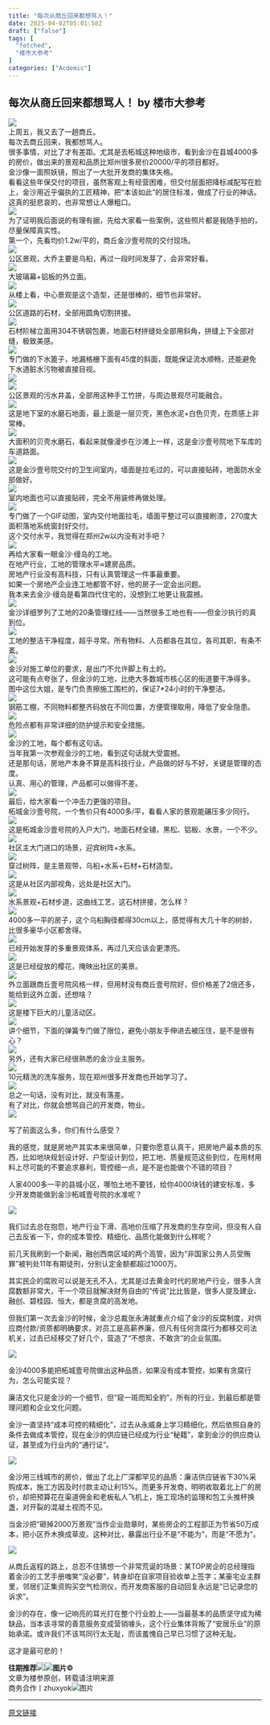 ```yaml
---
title: "每次从商丘回来都想骂人！"
date: 2025-04-02T05:01:58Z
draft: ["false"]
tags: [
  "fetched",
  "楼市大参考"
]
categories: ["Acdemic"]
---
```

每次从商丘回来都想骂人！ by 楼市大参考
------
<div><section><section><span leaf=""><img data-imgfileid="100019634" data-ratio="0.562037037037037" data-s="300,640" data-src="https://mmbiz.qpic.cn/sz_mmbiz_jpg/yJtvFcUQd3b4Cicos8icOhgFTVSRRSWcxFwIicLKX1BfOOoMxzknicZavje60k11dmsVrfxyleY5icCCicGbQpnnaWww/640?wx_fmt=jpeg&amp;from=appmsg" data-type="jpeg" data-w="1080" type="block" src="https://mmbiz.qpic.cn/sz_mmbiz_jpg/yJtvFcUQd3b4Cicos8icOhgFTVSRRSWcxFwIicLKX1BfOOoMxzknicZavje60k11dmsVrfxyleY5icCCicGbQpnnaWww/640?wx_fmt=jpeg&amp;from=appmsg"></span></section><section><span leaf=""><span textstyle="">上周五，我又去了一趟商丘。</span></span></section><section><span leaf=""><span textstyle="">每次去商丘回来，我都想骂人。</span></span></section><section><span leaf=""><span textstyle="">很多事情，对比了才有差距。尤其是去柘城这种地级市，看到金沙在县城4000多的房价，做出来的景观和品质比郑州</span></span><span leaf="" data-pm-slice='1 1 ["para",{"tagName":"section","attributes":{},"namespaceURI":"http://www.w3.org/1999/xhtml"},"para",{"tagName":"section","attributes":{"style":"text-align: justify; margin: 16px 16px 24px; line-height: 1.75em;"},"namespaceURI":"http://www.w3.org/1999/xhtml"}]'><span textstyle="">很多房价20000/平的项目都好。</span></span></section><section><span leaf=""><span textstyle="">金沙像一面照妖镜，照出了一大批开发商的集体失格。</span></span></section><section><span leaf=""><span textstyle="">看看这些年保交付的项目，虽然客观上有经营困难，但交付层面把降标减配写在脸上，金沙用近乎偏执的工匠精神，</span><span textstyle="">把“本该如此”的居住标准，做成了行业的神话。</span></span></section><section><span leaf=""><span textstyle="">这真的挺悲哀的，也非常想让人爆粗口。</span></span></section><section nodeleaf=""><img data-imgfileid="100012089" data-ratio="0.13152251608291637" data-s="300,640" data-src="https://mmbiz.qpic.cn/mmbiz_png/yJtvFcUQd3avbPbzQZ6crHdIXKdKtJkP9z22vYyHNtibeVjUKeZdHOr1pic64Dzq5hFphpvTEc2DFbFrNpUogLeA/640?wx_fmt=png" data-type="png" data-w="2798" type="block" src="https://mmbiz.qpic.cn/mmbiz_png/yJtvFcUQd3avbPbzQZ6crHdIXKdKtJkP9z22vYyHNtibeVjUKeZdHOr1pic64Dzq5hFphpvTEc2DFbFrNpUogLeA/640?wx_fmt=png"></section><section><span leaf=""><span textstyle="">为了证明我后面说的有理有据，先给大家看一些案例，这些照片都是我随手拍的，尽量保障真实性。</span></span></section><section><span leaf=""><span textstyle="">第一个，先看均价1.2w/平的，商丘金沙壹号院的交付现场。</span></span></section><section><span leaf=""><img data-ratio="0.562390158172232" data-src="https://mmbiz.qpic.cn/sz_mmbiz_jpg/yJtvFcUQd3bbR485qjwyEOia1THfYUjDkZbiahTWGqAtq6WXQOC0gWRznCyUOIR6dIxDkN5NjXSvmGjQb2fP1wLA/640?wx_fmt=jpeg" data-type="jpg" data-w="2276" src="https://mmbiz.qpic.cn/sz_mmbiz_jpg/yJtvFcUQd3bbR485qjwyEOia1THfYUjDkZbiahTWGqAtq6WXQOC0gWRznCyUOIR6dIxDkN5NjXSvmGjQb2fP1wLA/640?wx_fmt=jpeg"></span></section><section><span leaf=""><span textstyle="">公区景观，大乔主要是乌桕，再过一段时间发芽了，会非常好看。</span></span></section><section nodeleaf=""><img data-imgfileid="100019632" data-ratio="1.7617801047120418" data-s="300,640" data-src="https://mmbiz.qpic.cn/sz_mmbiz_png/yJtvFcUQd3b4Cicos8icOhgFTVSRRSWcxF3cSDYdoeIdgpz1e9oiaGLxX1hYiaAdIE8PcbiaXUchdBicvMfhAVheECLg/640?wx_fmt=png&amp;from=appmsg" data-type="png" data-w="764" type="block" src="https://mmbiz.qpic.cn/sz_mmbiz_png/yJtvFcUQd3b4Cicos8icOhgFTVSRRSWcxF3cSDYdoeIdgpz1e9oiaGLxX1hYiaAdIE8PcbiaXUchdBicvMfhAVheECLg/640?wx_fmt=png&amp;from=appmsg"></section><section><span leaf=""><span textstyle="">大玻璃幕+铝板的外立面。</span></span></section><section nodeleaf=""><img data-croporisrc="https://mmbiz.qpic.cn/sz_mmbiz_jpg/yJtvFcUQd3bg22Xf5TdJm29uAplfoYp3VND7VjOyQ8AQBcPVXKsWiasuyxH1QPDTHGzMfufhz6YtW3xRG4N9rEg/0?wx_fmt=jpeg&amp;from=appmsg" data-cropselx2="546" data-cropsely2="307" data-imgfileid="100019649" data-ratio="1.0944444444444446" data-s="300,640" data-src="https://mmbiz.qpic.cn/sz_mmbiz_jpg/yJtvFcUQd3bg22Xf5TdJm29uAplfoYp3VND7VjOyQ8AQBcPVXKsWiasuyxH1QPDTHGzMfufhz6YtW3xRG4N9rEg/640?wx_fmt=jpeg&amp;from=appmsg" data-type="jpeg" data-w="1080" src="https://mmbiz.qpic.cn/sz_mmbiz_jpg/yJtvFcUQd3bg22Xf5TdJm29uAplfoYp3VND7VjOyQ8AQBcPVXKsWiasuyxH1QPDTHGzMfufhz6YtW3xRG4N9rEg/640?wx_fmt=jpeg&amp;from=appmsg"></section><section><span leaf=""><span textstyle="">从楼上看，中心景观是这个造型，还是很棒的，细节也非常好。</span></span></section><section><span leaf=""><img data-src="https://mmbiz.qpic.cn/sz_mmbiz_jpg/yJtvFcUQd3bbR485qjwyEOia1THfYUjDkib5N4gbtvfIsJCgGTJGPnNmemMHvjnbprmWspw3gHSQDPVp3rdJ3IWw/640?wx_fmt=jpeg" data-ratio="0.562390158172232" data-type="jpg" data-w="2276" src="https://mmbiz.qpic.cn/sz_mmbiz_jpg/yJtvFcUQd3bbR485qjwyEOia1THfYUjDkib5N4gbtvfIsJCgGTJGPnNmemMHvjnbprmWspw3gHSQDPVp3rdJ3IWw/640?wx_fmt=jpeg"></span></section><section><span leaf=""><span textstyle="">公区道路的石材，全部用圆角切割拼接。</span></span></section><section><span leaf=""><img data-src="https://mmbiz.qpic.cn/sz_mmbiz_jpg/yJtvFcUQd3bbR485qjwyEOia1THfYUjDkQ0HgmYmNEic0RaTKPmZklBzxwmV10hFhNG7UkNkMxfKVAr9hZ9jWo1A/640?wx_fmt=jpeg" data-ratio="0.562390158172232" data-type="jpg" data-w="2276" src="https://mmbiz.qpic.cn/sz_mmbiz_jpg/yJtvFcUQd3bbR485qjwyEOia1THfYUjDkQ0HgmYmNEic0RaTKPmZklBzxwmV10hFhNG7UkNkMxfKVAr9hZ9jWo1A/640?wx_fmt=jpeg"></span></section><section><span leaf=""><span textstyle="">石材阶梯立面用304不锈钢包裹，地面石材拼缝处全部用斜角，拼缝上下全部对缝，极致美感。</span></span></section><section><span leaf=""><img data-ratio="1.778125" data-src="https://mmbiz.qpic.cn/sz_mmbiz_jpg/yJtvFcUQd3bbR485qjwyEOia1THfYUjDktgGMRVr1ba4u1vLSZF0BPia0KZINKOsdrhniavqhT6Wx4eaohaVeOv5Q/640?wx_fmt=jpeg" data-type="jpg" data-w="1280" src="https://mmbiz.qpic.cn/sz_mmbiz_jpg/yJtvFcUQd3bbR485qjwyEOia1THfYUjDktgGMRVr1ba4u1vLSZF0BPia0KZINKOsdrhniavqhT6Wx4eaohaVeOv5Q/640?wx_fmt=jpeg"></span></section><section><span leaf=""><span textstyle="">专门做的下水篦子，地漏格栅下面有45度的斜面，既能保证流水顺畅，还能避免下水道脏水污物被直接目视。</span></span></section><section nodeleaf=""><img data-src="https://mmbiz.qpic.cn/sz_mmbiz_png/yJtvFcUQd3b4Cicos8icOhgFTVSRRSWcxF6UDEkq4BGIKlC9iaNX8gqjmLMicHXGhQLsHCguKtwnIpBvLfic4S48pwA/640?wx_fmt=png&amp;from=appmsg" data-ratio="1.1190168175937905" data-s="300,640" data-type="png" data-w="773" type="block" data-imgfileid="100019633" src="https://mmbiz.qpic.cn/sz_mmbiz_png/yJtvFcUQd3b4Cicos8icOhgFTVSRRSWcxF6UDEkq4BGIKlC9iaNX8gqjmLMicHXGhQLsHCguKtwnIpBvLfic4S48pwA/640?wx_fmt=png&amp;from=appmsg"></section><section><span leaf=""><img data-src="https://mmbiz.qpic.cn/sz_mmbiz_jpg/yJtvFcUQd3b4Cicos8icOhgFTVSRRSWcxF1E1LDoA1loUnahhszIiad1aKtUje5ibPUjypWAiauEl9dS6yyqBOsKFibw/640?wx_fmt=jpeg" data-ratio="0.9356343283582089" data-type="jpg" data-w="1072" data-croporisrc="https://mmbiz.qpic.cn/sz_mmbiz_jpg/yJtvFcUQd3bbR485qjwyEOia1THfYUjDkaDFzzHBz5D8QPmvhKia4B6vbONQsbJeqgtQ4voGPvn3FOKNFgwlveKA/640?wx_fmt=jpeg" data-cropx2="1072.5259515570933" data-cropy1="345.67474048442904" data-cropy2="1349.0657439446366" src="https://mmbiz.qpic.cn/sz_mmbiz_jpg/yJtvFcUQd3b4Cicos8icOhgFTVSRRSWcxF1E1LDoA1loUnahhszIiad1aKtUje5ibPUjypWAiauEl9dS6yyqBOsKFibw/640?wx_fmt=jpeg"></span></section><section><span leaf=""><span textstyle="">公区景观的污水井盖，全部用这种手工竹拼，与周边景观尽可能融合。</span></span></section><section><span leaf=""><img data-src="https://mmbiz.qpic.cn/sz_mmbiz_jpg/yJtvFcUQd3bbR485qjwyEOia1THfYUjDkxCObSNgDEPAuXhZSpu5TNxEiaK6KDP1LGocVMpE5yYcooOH6tjOC59A/640?wx_fmt=jpeg" data-ratio="0.562390158172232" data-type="jpg" data-w="2276" src="https://mmbiz.qpic.cn/sz_mmbiz_jpg/yJtvFcUQd3bbR485qjwyEOia1THfYUjDkxCObSNgDEPAuXhZSpu5TNxEiaK6KDP1LGocVMpE5yYcooOH6tjOC59A/640?wx_fmt=jpeg"></span></section><section><span leaf=""><span textstyle="">这是地下室的水磨石地面，最上面是一层贝壳，黑色水泥+白色贝壳，在质感上非常棒。</span></span></section><section><span leaf=""><img data-src="https://mmbiz.qpic.cn/sz_mmbiz_jpg/yJtvFcUQd3bbR485qjwyEOia1THfYUjDkWQQnaPIoOLD6IO5TLEuEJdwxM7HHBbqRzzGiaEbKpgy9vwPxMaRzwSw/640?wx_fmt=jpeg" data-ratio="0.562390158172232" data-type="jpg" data-w="2276" src="https://mmbiz.qpic.cn/sz_mmbiz_jpg/yJtvFcUQd3bbR485qjwyEOia1THfYUjDkWQQnaPIoOLD6IO5TLEuEJdwxM7HHBbqRzzGiaEbKpgy9vwPxMaRzwSw/640?wx_fmt=jpeg"></span></section><section><span leaf=""><span textstyle="">大面积的贝壳水磨石，看起来就像漫步在沙滩上一样，这是金沙壹号院地下车库的车道路面。</span></span></section><section><span leaf=""><img data-src="https://mmbiz.qpic.cn/sz_mmbiz_jpg/yJtvFcUQd3bbR485qjwyEOia1THfYUjDkHFIoYMGCoE41UNRQoh8b97SVbV5xFctG5IqIe7icDQHAib0LzaQib7dPQ/640?wx_fmt=jpeg" data-ratio="0.562390158172232" data-type="jpg" data-w="2276" src="https://mmbiz.qpic.cn/sz_mmbiz_jpg/yJtvFcUQd3bbR485qjwyEOia1THfYUjDkHFIoYMGCoE41UNRQoh8b97SVbV5xFctG5IqIe7icDQHAib0LzaQib7dPQ/640?wx_fmt=jpeg"></span></section><section><span leaf=""><span textstyle="">这是金沙壹号院交付的卫生间室内，墙面是拉毛过的，可以直接贴砖，地面防水全部做好。</span></span></section><section><span leaf=""><img data-src="https://mmbiz.qpic.cn/sz_mmbiz_jpg/yJtvFcUQd3bbR485qjwyEOia1THfYUjDkwTqHlXlmXKYEBmxtekXYQIaDVVa95hiaYbczPETIMPsPE2Q6L0dGyyg/640?wx_fmt=jpeg" data-ratio="0.562390158172232" data-type="jpg" data-w="2276" src="https://mmbiz.qpic.cn/sz_mmbiz_jpg/yJtvFcUQd3bbR485qjwyEOia1THfYUjDkwTqHlXlmXKYEBmxtekXYQIaDVVa95hiaYbczPETIMPsPE2Q6L0dGyyg/640?wx_fmt=jpeg"></span></section><section><span leaf=""><span textstyle="">室内地面也可以直接贴砖，完全不用装修再做处理。</span></span></section><section nodeleaf=""><img data-src="https://mmbiz.qpic.cn/sz_mmbiz_gif/yJtvFcUQd3b4Cicos8icOhgFTVSRRSWcxFqCIZqkyODJtBJ0uXLdtYb0UZyabf0Biac14fuA8iazoqx9s1FLhptS7w/640?wx_fmt=gif&amp;from=appmsg" data-ratio="1.775" data-type="gif" data-w="320" type="block" data-imgfileid="100019631" src="https://mmbiz.qpic.cn/sz_mmbiz_gif/yJtvFcUQd3b4Cicos8icOhgFTVSRRSWcxFqCIZqkyODJtBJ0uXLdtYb0UZyabf0Biac14fuA8iazoqx9s1FLhptS7w/640?wx_fmt=gif&amp;from=appmsg"></section><section><span leaf=""><span textstyle="">专门做了一个GIF动图，室内交付地面拉毛，墙面平整过可以直接刷漆，270度大面积落地系统窗封好交付。</span></span></section><section><span leaf=""><span textstyle="">这个交付水平，我觉得在郑州2w以内没有对手吧？</span></span></section><section nodeleaf=""><img data-src="https://mmbiz.qpic.cn/mmbiz_png/yJtvFcUQd3avbPbzQZ6crHdIXKdKtJkPsKdd2qUo8wEcfRrvE13RS2zK5XzwZfvlDAaIxuRNju9VNz9SrjHrsg/640?wx_fmt=png" data-ratio="0.13152251608291637" data-s="300,640" data-type="png" data-w="2798" type="block" data-imgfileid="100012088" src="https://mmbiz.qpic.cn/mmbiz_png/yJtvFcUQd3avbPbzQZ6crHdIXKdKtJkPsKdd2qUo8wEcfRrvE13RS2zK5XzwZfvlDAaIxuRNju9VNz9SrjHrsg/640?wx_fmt=png"></section><section><span leaf=""><span textstyle="">再给大家看一眼金沙·缦岛的工地。</span></span></section><section><span leaf=""><span textstyle="">在地产行业，工地的管理水平≈建房品质。</span></span></section><section><span leaf=""><span textstyle="">房地产行业没有高科技，只有认真管理这一件事最重要。</span></span></section><section><span leaf=""><span textstyle="">如果一个房地产企业连工地都管不好，他的房子一定会出问题。</span></span></section><section><span leaf=""><span textstyle="">我本来去金沙·缦岛是看第四代住宅的，没想到工地更让我震撼。</span></span></section><section><span leaf=""><img data-src="https://mmbiz.qpic.cn/sz_mmbiz_jpg/yJtvFcUQd3b4Cicos8icOhgFTVSRRSWcxFku6C5ZaDlHiaHC059iaJ2SrQLUdEPb1kG0d5VCGBC5se5UGWmvwUiaic6A/640?wx_fmt=jpeg&amp;from=appmsg" data-ratio="0.75" data-s="300,640" data-type="jpeg" data-w="5712" type="block" data-imgfileid="100019636" src="https://mmbiz.qpic.cn/sz_mmbiz_jpg/yJtvFcUQd3b4Cicos8icOhgFTVSRRSWcxFku6C5ZaDlHiaHC059iaJ2SrQLUdEPb1kG0d5VCGBC5se5UGWmvwUiaic6A/640?wx_fmt=jpeg&amp;from=appmsg"></span></section><section><span leaf=""><span textstyle="">金沙详细罗列了工地的20条管理红线——当然很多工地也有——但金沙执行的真到位。</span></span></section><section nodeleaf=""><img data-src="https://mmbiz.qpic.cn/sz_mmbiz_png/yJtvFcUQd3b4Cicos8icOhgFTVSRRSWcxFhUJkMywRoeKibCr9cGwPEt0tYsAILpR5POEZN6qOb6gXd08NfDCJUow/640?wx_fmt=png&amp;from=appmsg" data-ratio="0.7462962962962963" data-s="300,640" data-type="png" data-w="1080" type="block" data-imgfileid="100019638" src="https://mmbiz.qpic.cn/sz_mmbiz_png/yJtvFcUQd3b4Cicos8icOhgFTVSRRSWcxFhUJkMywRoeKibCr9cGwPEt0tYsAILpR5POEZN6qOb6gXd08NfDCJUow/640?wx_fmt=png&amp;from=appmsg"></section><section><span leaf=""><span textstyle="">工地的整洁干净程度，超乎寻常。所有物料、人员都各在其位，各司其职，有条不紊。</span></span></section><section><span leaf=""><img data-src="https://mmbiz.qpic.cn/sz_mmbiz_jpg/yJtvFcUQd3bbR485qjwyEOia1THfYUjDkoxsvyb1r5L36nlXoJjpSXV7uavUuCiaqtLBcaNREViarWiczMIFTndm2Q/640?wx_fmt=jpeg" data-ratio="1.778125" data-type="jpg" data-w="1280" src="https://mmbiz.qpic.cn/sz_mmbiz_jpg/yJtvFcUQd3bbR485qjwyEOia1THfYUjDkoxsvyb1r5L36nlXoJjpSXV7uavUuCiaqtLBcaNREViarWiczMIFTndm2Q/640?wx_fmt=jpeg"></span></section><section><span leaf=""><span textstyle="">金沙对施工单位的要求，是出门不允许脚上有土的。</span></span></section><section><span leaf=""><span textstyle="">这可能有点夸张了，但金沙的工地，比绝大多数城市核心区的街道要干净得多。</span></span></section><section><span leaf=""><span textstyle="">图中这位大姐，是专门负责擦施工围栏的，保证7*24小时的干净整洁。</span></span></section><section nodeleaf=""><img data-src="https://mmbiz.qpic.cn/sz_mmbiz_png/yJtvFcUQd3b4Cicos8icOhgFTVSRRSWcxFZv5btKzjib20sWwt9bJDFicZibjSDKdRw4VxX5Uuhm0KeLzafSM2suZTQ/640?wx_fmt=png&amp;from=appmsg" data-ratio="0.7472222222222222" data-s="300,640" data-type="png" data-w="1080" type="block" data-imgfileid="100019637" src="https://mmbiz.qpic.cn/sz_mmbiz_png/yJtvFcUQd3b4Cicos8icOhgFTVSRRSWcxFZv5btKzjib20sWwt9bJDFicZibjSDKdRw4VxX5Uuhm0KeLzafSM2suZTQ/640?wx_fmt=png&amp;from=appmsg"></section><section><span leaf=""><span textstyle="">钢筋工棚，不同物料都整齐码放在不同位置，方便管理取用，降低了安全隐患。</span></span></section><section nodeleaf=""><img data-src="https://mmbiz.qpic.cn/sz_mmbiz_png/yJtvFcUQd3b4Cicos8icOhgFTVSRRSWcxFAmyQ4icOtcosoSFRicKXfQ4ApW6mJqweADXSsavic0uThMVV0VSwv1zkw/640?wx_fmt=png&amp;from=appmsg" data-ratio="1.3461918892185956" data-s="300,640" data-type="png" data-w="1011" type="block" data-imgfileid="100019639" src="https://mmbiz.qpic.cn/sz_mmbiz_png/yJtvFcUQd3b4Cicos8icOhgFTVSRRSWcxFAmyQ4icOtcosoSFRicKXfQ4ApW6mJqweADXSsavic0uThMVV0VSwv1zkw/640?wx_fmt=png&amp;from=appmsg"></section><section><span leaf=""><span textstyle="">危险点都有非常详细的防护提示和安全措施。</span></span></section><section><span leaf=""><img data-src="https://mmbiz.qpic.cn/sz_mmbiz_jpg/yJtvFcUQd3bbR485qjwyEOia1THfYUjDkmaLeVbaHvtpgpohTwowuCDQw79IjhuRWicgicuzxO4CgHRvLWxHFel5Q/640?wx_fmt=jpeg" data-ratio="0.562390158172232" data-type="jpg" data-w="2276" src="https://mmbiz.qpic.cn/sz_mmbiz_jpg/yJtvFcUQd3bbR485qjwyEOia1THfYUjDkmaLeVbaHvtpgpohTwowuCDQw79IjhuRWicgicuzxO4CgHRvLWxHFel5Q/640?wx_fmt=jpeg"></span></section><section><span leaf=""><span textstyle="">金沙的工地，每个都有这句话。</span></span></section><section><span leaf=""><span textstyle="">当年我第一次参观金沙的工地，看到这句话就大受震撼。</span></span></section><section><span leaf=""><span textstyle="">还是那句话，</span><span textstyle="">房地产本身不算是高科技行业，产品做的好与不好，关键是管理的态度。</span></span></section><section><span leaf=""><span textstyle="">认真、用心的管理，产品都可以做得不差。</span></span></section><section nodeleaf=""><img data-src="https://mmbiz.qpic.cn/mmbiz_png/yJtvFcUQd3avbPbzQZ6crHdIXKdKtJkPJXUCYuuynrhaOtliaXXtm65cR86cd8nvk4yv56OeFg2aibkGPwNqqTYw/640?wx_fmt=png" data-ratio="0.13116511794138672" data-s="300,640" data-type="png" data-w="2798" type="block" data-imgfileid="100012090" src="https://mmbiz.qpic.cn/mmbiz_png/yJtvFcUQd3avbPbzQZ6crHdIXKdKtJkPJXUCYuuynrhaOtliaXXtm65cR86cd8nvk4yv56OeFg2aibkGPwNqqTYw/640?wx_fmt=png"></section><section><span leaf=""><span textstyle="">最后，给大家看一个冲击力更强的项目。</span></span></section><section><span leaf=""><span textstyle="">柘城金沙壹号院，</span></span><span leaf=""><span textstyle="">一个售价只有4000多/平，看看人家的景观能碾压多少同行。</span></span></section><section nodeleaf=""><img data-src="https://mmbiz.qpic.cn/sz_mmbiz_jpg/yJtvFcUQd3b4Cicos8icOhgFTVSRRSWcxFo2khjYVTQabwnHj0xVZ20NLs7TFM5Z2pRm9q5yqibm1DX6RMhz1icPqQ/640?wx_fmt=jpeg&amp;from=appmsg" data-ratio="0.562037037037037" data-s="300,640" data-type="jpeg" data-w="1080" type="block" data-imgfileid="100019640" src="https://mmbiz.qpic.cn/sz_mmbiz_jpg/yJtvFcUQd3b4Cicos8icOhgFTVSRRSWcxFo2khjYVTQabwnHj0xVZ20NLs7TFM5Z2pRm9q5yqibm1DX6RMhz1icPqQ/640?wx_fmt=jpeg&amp;from=appmsg"></section><section><span leaf=""><span textstyle="">这是柘城金沙壹号院的入户大门，地面石材全铺，</span><span textstyle="">黑松、铝板、水景，一个不少。</span></span></section><section><span leaf=""><img data-src="https://mmbiz.qpic.cn/sz_mmbiz_jpg/yJtvFcUQd3bbR485qjwyEOia1THfYUjDkySG2qrM534g5vWeqmyQL3hibyyYYuBxrPxkKib4piaicJLMTeyPgicLpS5A/640?wx_fmt=jpeg" data-ratio="0.562390158172232" data-type="jpg" data-w="2276" src="https://mmbiz.qpic.cn/sz_mmbiz_jpg/yJtvFcUQd3bbR485qjwyEOia1THfYUjDkySG2qrM534g5vWeqmyQL3hibyyYYuBxrPxkKib4piaicJLMTeyPgicLpS5A/640?wx_fmt=jpeg"></span></section><section><span leaf=""><span textstyle="">社区主大门进口的场景，迎宾树阵+水系。</span></span></section><section><span leaf=""><img data-src="https://mmbiz.qpic.cn/sz_mmbiz_jpg/yJtvFcUQd3bbR485qjwyEOia1THfYUjDkBfrHMAC6hH3ODLxJS1HYg3Gs4rzro3Dy7OwVWAPLUtCgFOmIJ0bpEw/640?wx_fmt=jpeg" data-ratio="0.562390158172232" data-type="jpg" data-w="2276" src="https://mmbiz.qpic.cn/sz_mmbiz_jpg/yJtvFcUQd3bbR485qjwyEOia1THfYUjDkBfrHMAC6hH3ODLxJS1HYg3Gs4rzro3Dy7OwVWAPLUtCgFOmIJ0bpEw/640?wx_fmt=jpeg"></span></section><section><span leaf=""><span textstyle="">穿过树阵，是主景观带，</span><span textstyle="">乌桕+水系+石材+石材造型。</span></span></section><section><span leaf=""><img data-src="https://mmbiz.qpic.cn/sz_mmbiz_jpg/yJtvFcUQd3bbR485qjwyEOia1THfYUjDk3bMazqb8vH5jaxSqDmL5jupHCuuk0c3H5Zu9vZarzBmKJYPkXJ7UAg/640?wx_fmt=jpeg" data-ratio="0.562390158172232" data-type="jpg" data-w="2276" src="https://mmbiz.qpic.cn/sz_mmbiz_jpg/yJtvFcUQd3bbR485qjwyEOia1THfYUjDk3bMazqb8vH5jaxSqDmL5jupHCuuk0c3H5Zu9vZarzBmKJYPkXJ7UAg/640?wx_fmt=jpeg"></span></section><section><span leaf=""><span textstyle="">这是从社区内部视角，远处是社区大门。</span></span></section></section><section><section nodeleaf=""><img data-src="https://mmbiz.qpic.cn/sz_mmbiz_jpg/yJtvFcUQd3bbR485qjwyEOia1THfYUjDk7xEMChBSbTicyRNtgJUdb7SZGgu3JH7rVo4KYx1JLkNo6NDl8gm7YQg/640?wx_fmt=jpeg" data-ratio="1.778125" data-type="jpg" data-w="1280" src="https://mmbiz.qpic.cn/sz_mmbiz_jpg/yJtvFcUQd3bbR485qjwyEOia1THfYUjDk7xEMChBSbTicyRNtgJUdb7SZGgu3JH7rVo4KYx1JLkNo6NDl8gm7YQg/640?wx_fmt=jpeg"></section><section><span leaf=""><span textstyle="">水系景观+石材步道，这曲线工艺，这石材拼接，怎么样？</span></span></section><section><span leaf=""><img data-src="https://mmbiz.qpic.cn/sz_mmbiz_jpg/yJtvFcUQd3bbR485qjwyEOia1THfYUjDkicslbq5IslAdcjPseURwm9bLeK3mZvxYFlb10hW9bBgeQvpX7loOxPg/640?wx_fmt=jpeg" data-ratio="1.778125" data-type="jpg" data-w="1280" src="https://mmbiz.qpic.cn/sz_mmbiz_jpg/yJtvFcUQd3bbR485qjwyEOia1THfYUjDkicslbq5IslAdcjPseURwm9bLeK3mZvxYFlb10hW9bBgeQvpX7loOxPg/640?wx_fmt=jpeg"></span></section><section><span leaf=""><span textstyle="">4000多一平的房子，这个乌桕胸径都得30cm以上，感觉得有大几十年的树龄，比很多豪华小区都舍得。</span></span></section><section><span leaf=""><img data-src="https://mmbiz.qpic.cn/sz_mmbiz_jpg/yJtvFcUQd3bbR485qjwyEOia1THfYUjDksuoyZqryTs6tyHh7z9z8B0icicX7v3yc8eTD7Q6iaeMo9gQCicrQ9NibkdA/640?wx_fmt=jpeg" data-ratio="1.778125" data-type="jpg" data-w="1280" src="https://mmbiz.qpic.cn/sz_mmbiz_jpg/yJtvFcUQd3bbR485qjwyEOia1THfYUjDksuoyZqryTs6tyHh7z9z8B0icicX7v3yc8eTD7Q6iaeMo9gQCicrQ9NibkdA/640?wx_fmt=jpeg"></span></section><section><span leaf=""><span textstyle="">已经开始发芽的多重景观体系，再过几天应该会更漂亮。</span></span></section><section><span leaf=""><img data-src="https://mmbiz.qpic.cn/sz_mmbiz_jpg/yJtvFcUQd3bbR485qjwyEOia1THfYUjDkU4liakjSeM12TtLvB14BYX0l9f6ITKEfrgmucPRBwtsr9Alw0PxibeTw/640?wx_fmt=jpeg" data-ratio="0.562390158172232" data-type="jpg" data-w="2276" src="https://mmbiz.qpic.cn/sz_mmbiz_jpg/yJtvFcUQd3bbR485qjwyEOia1THfYUjDkU4liakjSeM12TtLvB14BYX0l9f6ITKEfrgmucPRBwtsr9Alw0PxibeTw/640?wx_fmt=jpeg"></span></section><section><span leaf=""><span textstyle="">这是已经绽放的樱花，掩映出社区的美景。</span></span></section></section><section><section><span leaf=""><img data-src="https://mmbiz.qpic.cn/sz_mmbiz_jpg/yJtvFcUQd3bbR485qjwyEOia1THfYUjDkHPPOHAvFYSyAaiaHBYSuabGX4pSJsP6svMBa3lnd5XomXS1Pgn9n6xg/640?wx_fmt=jpeg" data-ratio="1.778125" data-type="jpg" data-w="1280" src="https://mmbiz.qpic.cn/sz_mmbiz_jpg/yJtvFcUQd3bbR485qjwyEOia1THfYUjDkHPPOHAvFYSyAaiaHBYSuabGX4pSJsP6svMBa3lnd5XomXS1Pgn9n6xg/640?wx_fmt=jpeg"></span></section><section><span leaf=""><span textstyle="">外立面跟商丘壹号院风格一样，但用材没有商丘壹号院好，但价格差了2倍还多，能给到这外立面，还想啥？</span></span></section></section><section><section nodeleaf=""><img data-src="https://mmbiz.qpic.cn/sz_mmbiz_jpg/yJtvFcUQd3bbR485qjwyEOia1THfYUjDkQv8QlKAlAiaQVbkOm46NATeicibbHHRNEuIweQJPBRKwH9OOFq41LJwQg/640?wx_fmt=jpeg" data-ratio="0.562390158172232" data-type="jpg" data-w="2276" src="https://mmbiz.qpic.cn/sz_mmbiz_jpg/yJtvFcUQd3bbR485qjwyEOia1THfYUjDkQv8QlKAlAiaQVbkOm46NATeicibbHHRNEuIweQJPBRKwH9OOFq41LJwQg/640?wx_fmt=jpeg"></section></section><section><section><span leaf=""><span textstyle="">这是楼下巨大的儿童活动区。</span></span></section><section><span leaf=""><img data-src="https://mmbiz.qpic.cn/sz_mmbiz_jpg/yJtvFcUQd3bbR485qjwyEOia1THfYUjDktgibrONommlJjiaaSPf4eV0Ja9UJ6WSGT6HFib5gZ9Z6k5D6WDotFP9Rg/640?wx_fmt=jpeg" data-ratio="0.562390158172232" data-type="jpg" data-w="2276" src="https://mmbiz.qpic.cn/sz_mmbiz_jpg/yJtvFcUQd3bbR485qjwyEOia1THfYUjDktgibrONommlJjiaaSPf4eV0Ja9UJ6WSGT6HFib5gZ9Z6k5D6WDotFP9Rg/640?wx_fmt=jpeg"></span></section><section><span leaf=""><span textstyle="">讲个细节，下面的弹簧专门做了限位，避免小朋友手伸进去被压住，是不是很有心？</span></span></section><section><span leaf=""><img data-src="https://mmbiz.qpic.cn/sz_mmbiz_jpg/yJtvFcUQd3bbR485qjwyEOia1THfYUjDkDj0J31798fwFCwEtjCLrnfnAn4CwYTUiaXPpTcnBqEoiaYfIia4D7vHiaQ/640?wx_fmt=jpeg" data-ratio="1.778125" data-type="jpg" data-w="1280" src="https://mmbiz.qpic.cn/sz_mmbiz_jpg/yJtvFcUQd3bbR485qjwyEOia1THfYUjDkDj0J31798fwFCwEtjCLrnfnAn4CwYTUiaXPpTcnBqEoiaYfIia4D7vHiaQ/640?wx_fmt=jpeg"></span></section><section><span leaf=""><span textstyle="">另外，还有大家已经很熟悉的金沙业主服务。</span></span></section></section><section><section nodeleaf=""><img data-src="https://mmbiz.qpic.cn/sz_mmbiz_jpg/yJtvFcUQd3b4Cicos8icOhgFTVSRRSWcxFU97pUZLMC2XpAtPLZGrHpQrP6UA2jsaAj2kE9EGvpwHN5t8pia1OFqw/640?wx_fmt=jpeg" data-ratio="1.225" data-type="jpg" data-w="1080" data-croporisrc="https://mmbiz.qpic.cn/sz_mmbiz_jpg/yJtvFcUQd3bbR485qjwyEOia1THfYUjDkUVK7JzzaxWa6VmqP98Ylm6wlwQ53u7hBibxJWLicQBibq1mFcAdpMG2mg/640?wx_fmt=jpeg" data-cropx2="1080" data-cropy1="244.77508650519027" data-cropy2="1567.6816608996537" src="https://mmbiz.qpic.cn/sz_mmbiz_jpg/yJtvFcUQd3b4Cicos8icOhgFTVSRRSWcxFU97pUZLMC2XpAtPLZGrHpQrP6UA2jsaAj2kE9EGvpwHN5t8pia1OFqw/640?wx_fmt=jpeg"></section><section><span leaf=""><span textstyle="">10元精洗的洗车服务，现在郑州很多开发商也开始学习了。</span></span></section><section><span leaf=""><img data-src="https://mmbiz.qpic.cn/sz_mmbiz_jpg/yJtvFcUQd3bbR485qjwyEOia1THfYUjDkgWBwpcHDbKyibfpPoltUSkbRF5KBWIfr8LSx96QxyvibqHGR1zeLRoWA/640?wx_fmt=jpeg" data-ratio="0.562390158172232" data-type="jpg" data-w="2276" src="https://mmbiz.qpic.cn/sz_mmbiz_jpg/yJtvFcUQd3bbR485qjwyEOia1THfYUjDkgWBwpcHDbKyibfpPoltUSkbRF5KBWIfr8LSx96QxyvibqHGR1zeLRoWA/640?wx_fmt=jpeg"></span></section><section><span leaf="">总之一句话，没有对比，就没有落差。</span></section><section><span leaf="">有了对比，你就会想骂自己的开发商，物业。</span></section></section><section nodeleaf=""><img data-src="https://mmbiz.qpic.cn/mmbiz_png/yJtvFcUQd3avbPbzQZ6crHdIXKdKtJkPlHT9Lbj5o1svBEGLtZNwM05UUxTAUKmnErAzmtvvNQpaDBUa0ibNQrw/640?wx_fmt=png" data-ratio="0.13152251608291637" data-s="300,640" data-type="png" data-w="2798" type="block" data-imgfileid="100012091" src="https://mmbiz.qpic.cn/mmbiz_png/yJtvFcUQd3avbPbzQZ6crHdIXKdKtJkPlHT9Lbj5o1svBEGLtZNwM05UUxTAUKmnErAzmtvvNQpaDBUa0ibNQrw/640?wx_fmt=png"></section><p><span leaf=""><span textstyle="">写了前面这么多，你们有什么感受？</span></span></p><p><span leaf=""><span textstyle="">我的感觉，就是</span><span textstyle="">房地产其实本来很简单，只要你愿意认真干，把房地产最本质的东西，比如地块规划设计好、户型设计到位，把工地、质量规范这些到位，在用材用料上尽可能的不要追求暴利，管控细一点，是不是也能做个不错的项目？</span></span></p><p><span leaf=""><span textstyle="">人家4000多一平的县城小区，哪怕土地不要钱，给你4000块钱的建安标准，多少开发商能做到金沙柘城壹号院的水准呢？</span></span></p><p><span leaf=""><img data-src="https://mmbiz.qpic.cn/mmbiz_jpg/vCbNDHV3iaeMlsnbwvRU3xYBoblTMDp9jbSTGbs43cI5I9gpOuoEvoH5ico6DE2ibQziaQLMoibdBd7tGUZFa3Tia9tA/640?wx_fmt=jpeg&amp;from=appmsg" data-ratio="0.6666666666666666" data-w="1080" src="https://mmbiz.qpic.cn/mmbiz_jpg/vCbNDHV3iaeMlsnbwvRU3xYBoblTMDp9jbSTGbs43cI5I9gpOuoEvoH5ico6DE2ibQziaQLMoibdBd7tGUZFa3Tia9tA/640?wx_fmt=jpeg&amp;from=appmsg"></span></p><p><span leaf=""><span textstyle="">我们过去总在抱怨，地产行业下滑、高地价压缩了开发商的生存空间，但没有人自己去反省一下，你的成本管控、精细化、品质化能做到什么样呢？</span></span></p><p><span leaf=""><span textstyle="">前几天我刷到一个新闻，融创西南区域的两个高管，因为“非国家公务人员受贿罪”被判处11年有期徒刑，分别认定金额都超过1000万。</span></span></p><p><span leaf=""><span textstyle="">其实民企的腐败可以说是无孔不入，尤其是过去黄金时代的房地产行业，很多人贪腐数额非常大，干一个项目就解决财务自由的“传说”比比皆是，很多人提及建业、融创、碧桂园、恒大，都是贪腐的高发地。</span></span></p><p><span leaf=""><span textstyle="">但我们第一次去金沙的时候，金沙总裁张永涛就重点介绍了金沙的反腐制度，对供应商付款/资质都明确要求，对员工是高薪养廉，但凡有任何贪腐行为都移交司法机关，过去已经移交了好几个，营造了“不想贪、不敢贪”的企业氛围。</span></span></p><p><span leaf=""><img data-src="https://mmbiz.qpic.cn/sz_mmbiz_jpg/GDtqgOkH5y7cBTeOicibdwCnwttwsSnUFZwQLh1hwJBiciceDpMO9mYtD5dzt1VjWzwOqmh8RSXNadde6icZ4BBfpPQ/640?wx_fmt=jpeg&amp;from=appmsg" data-ratio="0.6027777777777777" data-w="1080" src="https://mmbiz.qpic.cn/sz_mmbiz_jpg/GDtqgOkH5y7cBTeOicibdwCnwttwsSnUFZwQLh1hwJBiciceDpMO9mYtD5dzt1VjWzwOqmh8RSXNadde6icZ4BBfpPQ/640?wx_fmt=jpeg&amp;from=appmsg"></span></p><p><span leaf=""><span textstyle="">金沙4000多能把柘城壹号院做出这种品质，如果没有成本管控，如果有贪腐行为，怎么可能实现？</span></span></p><p><span leaf=""><span textstyle="">廉洁文化只是金沙的一个细节，但“窥一斑而知全豹”，所有的行业，到最后都是管理问题和企业文化问题。</span></span></p><p><span leaf=""><span textstyle="">金沙一直坚持“成本可控的精细化”，过去从永威身上学习精细化，然后依照自身的条件去做成本管控，现在金沙的供应链已经成为行业“秘籍”，拿到金沙的供应商认证，甚至成为行业内的“通行证”。</span></span></p><p><span leaf=""><img data-src="https://mmbiz.qpic.cn/mmbiz_jpg/4KjpIqFk1xibOic0gHkfdLYgWGYiaL2gyG7U11ibrjrgptXFZY0iatHUxUhapR9ulWiamAt5LvZNQu20GqszhJjRNMIA/640?wx_fmt=jpeg&amp;from=appmsg&amp;wxfrom=5&amp;wx_lazy=1&amp;wx_co=1&amp;tp=wxpic" data-ratio="0.6666666666666666" data-w="1080" src="https://mmbiz.qpic.cn/mmbiz_jpg/4KjpIqFk1xibOic0gHkfdLYgWGYiaL2gyG7U11ibrjrgptXFZY0iatHUxUhapR9ulWiamAt5LvZNQu20GqszhJjRNMIA/640?wx_fmt=jpeg&amp;from=appmsg&amp;wxfrom=5&amp;wx_lazy=1&amp;wx_co=1&amp;tp=wxpic"></span></p><p><span leaf=""><span textstyle="">金沙用三线城市的房价，做出了北上广深都罕见的品质：廉洁供应链省下30%采购成本，施工方因及时付款主动让利15%。而更多开发商，明明收取着北上广的房价，却把预算花在渠道佣金和老板私人飞机上，施工现场的监理和包工头推杯换盏，对开裂的混凝土视而不见。</span></span></p><p><span leaf=""><span textstyle="">当金沙把“砸掉2000万景观”当作企业勋章时，某些房企的工程部正为节省50万成本，把小区乔木换成草皮。这种对比，暴露出行业不是“不能为”，而是“不愿为”。</span></span></p><p><span leaf=""><img data-src="https://mmbiz.qpic.cn/sz_mmbiz_jpg/yJtvFcUQd3b4Cicos8icOhgFTVSRRSWcxFB4Hj9OQJad80L2jyZOMHu6I8aAYlqt0Wu8P4GicjmMicjSZP1sINKPJw/640?wx_fmt=jpeg" data-ratio="0.7175925925925926" data-w="1080" data-croporisrc="https://mmbiz.qpic.cn/sz_mmbiz_jpg/BnXslm3D9lkeGkRf34u7J4ia64c3sevgUPibve1LjPuY1SFcE1PwKkCibttnOHMIctVBJ2InickC3icrib5ptE3Dg5rw/640?wx_fmt=jpeg" data-cropx2="1080" data-cropy1="1085.934065934066" data-cropy2="1861.3186813186815" src="https://mmbiz.qpic.cn/sz_mmbiz_jpg/yJtvFcUQd3b4Cicos8icOhgFTVSRRSWcxFB4Hj9OQJad80L2jyZOMHu6I8aAYlqt0Wu8P4GicjmMicjSZP1sINKPJw/640?wx_fmt=jpeg"></span></p><p><span leaf=""><span textstyle="">从商丘返程的路上，总忍不住猜想一个非常荒诞的场景：</span><span textstyle="">某TOP房企的总经理指着金沙的工艺手册嗤笑“没必要”，转身却在自家项目验收单上签字；某豪宅业主群里，邻居们正集资购买空气检测仪，而开发商客服的自动回复永远是“已记录您的诉求”。</span></span></p><p><span leaf=""><span textstyle="">金沙的存在，像一记响亮的耳光打在整个行业脸上——当最基本的品质坚守成为稀缺品，当本该寻常的善意服务变成营销噱头，这个行业集体背叛了“安居乐业”的原始承诺。或许我们不该骂同行太无耻，而该羞愧自己早已习惯了这种无耻。</span></span></p><p><span leaf=""><span textstyle="">这才是最可悲的！</span></span></p><section nodeleaf=""><mp-common-profile data-pluginname="mpprofile" data-nickname="楼市大参考" data-alias="loushidacankao" data-from="0" data-headimg="http://mmbiz.qpic.cn/mmbiz_png/yJtvFcUQd3avbPbzQZ6crHdIXKdKtJkPsNl9soWkPq4B8QrcZq8dPz2Ngxib6t1ngCcuW9CyJV6QfZnrup6JE9w/0?wx_fmt=png" data-signature="寻找共识，发现价值" data-id="MzU5NTMyMTcyMQ==" data-is_biz_ban="0" data-service_type="1"></mp-common-profile></section><section data-pm-slice="0 0 []"><strong><span leaf="">往期推荐</span></strong><span><strong><strong><span><span><a href="https://mp.weixin.qq.com/s?__biz=MzU5NTMyMTcyMQ==&amp;mid=2247503271&amp;idx=1&amp;sn=a7590bb98c9da27b51c3babf64dd01f9&amp;scene=21#wechat_redirect" imgurl="https://mmbiz.qpic.cn/sz_mmbiz_png/yJtvFcUQd3b4Cicos8icOhgFTVSRRSWcxFJUDXngw4Z96SKrUeVvYrhFRc0lqibEOqVySfFuy7ugHW6t64amQiaVvQ/640?wx_fmt=png&amp;from=appmsg" linktype="image" tab="innerlink" data-itemshowtype="0" target="_blank" data-linktype="1"><span><img data-src="https://mmbiz.qpic.cn/sz_mmbiz_png/yJtvFcUQd3b4Cicos8icOhgFTVSRRSWcxFJUDXngw4Z96SKrUeVvYrhFRc0lqibEOqVySfFuy7ugHW6t64amQiaVvQ/640?wx_fmt=png&amp;from=appmsg" data-ratio="0.3531518624641834" data-s="300,640" data-type="png" data-w="1396" data-croporisrc="https://mmbiz.qpic.cn/sz_mmbiz_png/yJtvFcUQd3b4Cicos8icOhgFTVSRRSWcxFJUDXngw4Z96SKrUeVvYrhFRc0lqibEOqVySfFuy7ugHW6t64amQiaVvQ/0?wx_fmt=png&amp;from=appmsg" data-cropselx2="546" data-cropsely2="194" data-imgfileid="100019645" src="https://mmbiz.qpic.cn/sz_mmbiz_png/yJtvFcUQd3b4Cicos8icOhgFTVSRRSWcxFJUDXngw4Z96SKrUeVvYrhFRc0lqibEOqVySfFuy7ugHW6t64amQiaVvQ/640?wx_fmt=png&amp;from=appmsg"></span></a></span></span></strong></strong></span><span><span><strong><strong><span></span></strong></strong></span><strong><span><strong><strong><span><span leaf=""><img data-src="https://mmbiz.qpic.cn/sz_mmbiz_png/yJtvFcUQd3bcQeUHy0azY624P0gCAUxzqw1tfEDUKAomDBwk1pMur2ibVYOHg0QMuHXBKPn3pAIBOjIQ0ONMKPw/640?wx_fmt=other&amp;wxfrom=5&amp;wx_lazy=1&amp;wx_co=1&amp;tp=webp" alt="图片" data-ratio="0.33611111111111114" data-s="300,640" data-type="other" data-w="1080" data-cropselx1="0" data-cropselx2="546" data-cropsely1="0" data-cropsely2="184" data-imgfileid="100019589" src="https://mmbiz.qpic.cn/sz_mmbiz_png/yJtvFcUQd3bcQeUHy0azY624P0gCAUxzqw1tfEDUKAomDBwk1pMur2ibVYOHg0QMuHXBKPn3pAIBOjIQ0ONMKPw/640?wx_fmt=other&amp;wxfrom=5&amp;wx_lazy=1&amp;wx_co=1&amp;tp=webp"></span></span></strong></strong></span></strong></span><span><strong><span leaf="">©</span></strong></span></section><section><span><span leaf="">文章为楼参原创，转载请注明来源</span></span><span leaf=""><br></span></section><section><span><span leaf="">商务合作丨zhuxyok<img data-src="https://mmbiz.qpic.cn/mmbiz_png/yJtvFcUQd3avbPbzQZ6crHdIXKdKtJkPK3Vg8zp5cXX4OcRCK0ywtWOC1EhSTxdXvNFWSZWqfxp5EWkGngyvLg/640?wx_fmt=other&amp;wxfrom=5&amp;wx_lazy=1&amp;wx_co=1&amp;tp=webp" alt="图片" data-ratio="0.4064814814814815" data-s="300,640" data-type="other" data-w="1080" data-cropselx1="0" data-cropselx2="546" data-cropsely1="0" data-cropsely2="222" data-imgfileid="100019591" src="https://mmbiz.qpic.cn/mmbiz_png/yJtvFcUQd3avbPbzQZ6crHdIXKdKtJkPK3Vg8zp5cXX4OcRCK0ywtWOC1EhSTxdXvNFWSZWqfxp5EWkGngyvLg/640?wx_fmt=other&amp;wxfrom=5&amp;wx_lazy=1&amp;wx_co=1&amp;tp=webp"></span></span></section><p><mp-style-type data-value="10000"></mp-style-type></p></div>  
<hr>
<a href="https://mp.weixin.qq.com/s/NabuTDslZ_lquWS4lDpoTw",target="_blank" rel="noopener noreferrer">原文链接</a>
